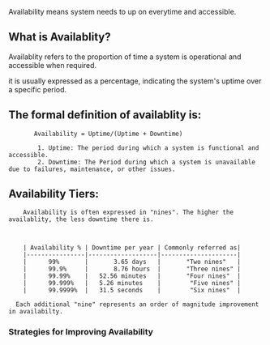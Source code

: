 Availability means system needs to up on everytime and accessible.

## What is Availablity?
   Availablity refers to the proportion of time a system is operational and accessible when required.

  it is usually expressed as a percentage, indicating the system's uptime over a specific period.

  ## The formal definition of availablity is:

           Availability = Uptime/(Uptime + Downtime)

            1. Uptime: The period during which a system is functional and accessible.
            2. Downtime: The Period during which a system is unavailable due to failures, maintenance, or other issues.

## Availability Tiers:

        Availability is often expressed in "nines". The higher the availablity, the less downtime there is.



        | Availability % | Downtime per year | Commonly referred as|
        |----------------|-------------------|---------------------|
        |      99%       |       3.65 days   |       "Two nines"   |
        |      99.9%     |       8.76 hours  |       "Three nines" |
        |      99.99%    |   52.56 minutes   |       "Four nines"  |
        |      99.999%   |   5.26 minutes    |        "Five nines" |
        |      99.9999%  |   31.5 seconds    |        "Six nines"  |

      Each additional "nine" represents an order of magnitude improvement in availabilty.

### Strategies for Improving Availability


    

      
   
